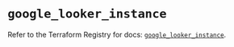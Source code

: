 # `google_looker_instance`

Refer to the Terraform Registry for docs: [`google_looker_instance`](https://registry.terraform.io/providers/hashicorp/google-beta/6.22.0/docs/resources/google_looker_instance).
